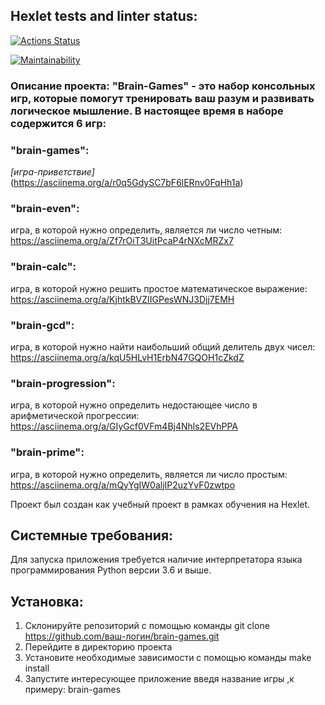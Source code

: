 ## Hexlet tests and linter status:

[![Actions Status](https://github.com/S0ldierBoy/frontend-project-44/workflows/hexlet-check/badge.svg)](https://github.com/S0ldierBoy/frontend-project-44/actions)

[![Maintainability](https://api.codeclimate.com/v1/badges/5d63266a53cfcd408a3b/maintainability)](https://codeclimate.com/github/S0ldierBoy/frontend-project-44/maintainability)

### Описание проекта: "Brain-Games" - это набор консольных игр, которые помогут тренировать ваш разум и развивать логическое мышление. В настоящее время в наборе содержится 6 игр:

### "brain-games":

_[игра-приветствие]_(https://asciinema.org/a/r0q5GdySC7bF6lERnv0FqHh1a)

### "brain-even":

игра, в которой нужно определить, является ли число четным:
https://asciinema.org/a/Zf7rOiT3UitPcaP4rNXcMRZx7

### "brain-calc":

игра, в которой нужно решить простое математическое выражение:
https://asciinema.org/a/KjhtkBVZIIGPesWNJ3Djj7EMH

### "brain-gcd":

игра, в которой нужно найти наибольший общий делитель двух чисел:
https://asciinema.org/a/kqU5HLvH1ErbN47GQOH1cZkdZ

### "brain-progression":

игра, в которой нужно определить недостающее число в арифметической прогрессии:
https://asciinema.org/a/GIyGcf0VFm4Bj4Nhls2EVhPPA

### "brain-prime":

игра, в которой нужно определить, является ли число простым:
https://asciinema.org/a/mQyYgIW0aljIP2uzYvF0zwtpo

Проект был создан как учебный проект в рамках обучения на Hexlet.

## Системные требования:

Для запуска приложения требуется наличие интерпретатора языка программирования Python версии 3.6 и выше.

## Установка:

1. Склонируйте репозиторий с помощью команды git clone https://github.com/ваш-логин/brain-games.git
2. Перейдите в директорию проекта
3. Установите необходимые зависимости с помощью команды make install
4. Запустите интересующее приложение введя название игры ,к примеру: brain-games
